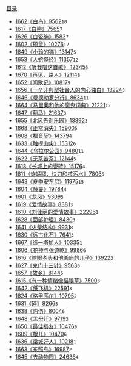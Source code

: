 [目录](./SUMMARY.md)

- [1662《白鸟》9562](./1662.md)`10`
- [1617《白熊》7565](./1617.md)`7`
- [1626《白瓷碗》1583](./1626.md)`7`
- [1602《硕鼠》10276](./1602.md)`12`
- [1649《小玲的猫》13147](./1649.md)`5`
- [1653《人蛇怪经》11357](./1653.md)`12`
- [1612《听我唱这首歌》 12345](./1612.md)`5`
- [1670《再见，路人》12114](./1670.md)`8`
- [1652《闻歌记》10817](./1652.md)`9`
- [1656《一个非典型社会人的内心独白》13224](./1656.md)`3`
- [1646《曼德勃罗分行》8634](./1646.md)`11`
- [1664《马里奥和他的魔鬼词典》21221](./1664.md)`12`
- [1647《蓟马》21637](./1647.md)`3`
- [1655《北风告别乐园》13892](./1655.md)`3`
- [1668《正常消失》15900](./1668.md)`5`
- [1608《福音契》14379](./1608.md)`4`
- [1633《触摸山尖》15312](./1633.md)`6`
- [1644《乌拉尔公园》9480](./1644.md)`11`
- [1622《无茶苦茶》12144](./1622.md)`5`
- [1618《长城上的瓷砖》15176](./1618.md)`4`
- [1611《蚱蜢腿、快刀和核污水》7806](./1611.md)`5`
- [1643《夏季安东尼》11975](./1643.md)`15`
- [1604《藤蔓》19784](./1604.md)`4`
- [1601《龙凤》9309](./1601.md)`5`
- [1619《爱情故事》8381](./1619.md)`3`
- [1610《刘佳丽的爱情故事》22296](./1610.md)`1`
- [1628《面部护理》8430](./1628.md)`3`
- [1641《火柴结构》9931](./1641.md)`8`
- [1630《远古化石》7641](./1630.md)`3`
- [1667《结一塔加人》10335](./1667.md)`1`
- [1606《花神与张道乾》9986](./1606.md)`6`
- [1616《瞎眼老头和他杀庙的儿子》13922](./1616.md)`3`
- [1627《鬼门十三针》9563](./1627.md)`6`
- [1657《故乡》8144](./1657.md)`6`
- [1615《有一种情绪像猫眼草》7500](./1615.md)`3`
- [1642《纸飞机》22591](./1642.md)`3`
- [1624《格里高尔》10795](./1624.md)`2`
- [1631《碎》8266](./1631.md)`5`
- [1638《灼伤》8004](./1638.md)`6`
- [1648《孟母迁》9719](./1648.md)`3`
- [1650《最佳损友》10476](./1650.md)`9`
- [1609《根儿》10470](./1609.md)`6`
- [1636《梁城好人》10218](./1636.md)`1`
- [1663《东照岛》16987](./1663.md)`2`
- [1645《去动物园》24636](./1645.md)`4`